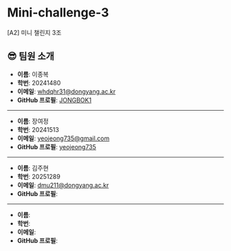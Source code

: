 # Mini-challenge-3
[A2] 미니 챌린지 3조


## 😎 팀원 소개

- **이름**: 이종복
- **학번**: 20241480
- **이메일**: whdqhr31@dongyang.ac.kr
- **GitHub 프로필**: [JONGBOK1](https://github.com/JONGBOK1)

---

- **이름**: 장여정
- **학번**: 20241513
- **이메일**: yeojeong735@gmail.com
- **GitHub 프로필**: [yeojeong735](https://github.com/yeojeong735)

---

- **이름**: 김주현
- **학번**: 20251289
- **이메일**: dmu211@dongyang.ac.kr
- **GitHub 프로필**: 

---

- **이름**: 
- **학번**: 
- **이메일**: 
- **GitHub 프로필**: 





